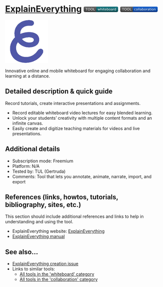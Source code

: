 # [ExplainEverything](https://explaineverything.com/)  [<img src="images/whiteboard.png" align="bottom">](https://github.com/e-CLOSE/Toolbox/issues?q=label%3A01_TOOL+label%3Awhiteboard) [<img src="images/collaboration.png" align="bottom">](https://github.com/e-CLOSE/Toolbox/issues?q=label%3A01_TOOL+label%3Acollaboration)

![ExplainEverything Logo](images/explain-everything.png)

Innovative online and mobile whiteboard for engaging collaboration and learning at a distance.


## Detailed description & quick guide

Record tutorials, create interactive presentations and assignments.

- Record editable whiteboard video lectures for easy blended learning.
- Unlock your students’ creativity with multiple content formats and an infinite canvas.
- Easily create and digitize teaching materials for videos and live presentations.

## Additional details

- Subscription mode: Freemium
- Platform: N/A
- Tested by: TUL (Gertruda)
- Comments: Tool that lets you annotate, animate, narrate, import, and export


## References (links, howtos, tutorials, bibliography, sites, etc.)

This section should include additional references and links to help in
understanding and using the tool.

- ExplainEverything website: [ExplainEverything](https://explaineverything.com/)
- [ExplainEverything manual](https://explaineverything.com/brand-new-multi-touch-explain-everything-user-manual/)


## See also...

- [ExplainEverything creation issue](https://github.com/e-CLOSE/Toolbox/issues/110)
- Links to similar tools:
  - [All tools in the 'whiteboard' category](https://github.com/e-CLOSE/Toolbox/issues?q=label%3A01_TOOL+label%3Awhiteboard)
  - [All tools in the 'collaboration' category](https://github.com/e-CLOSE/Toolbox/issues?q=label%3A01_TOOL+label%3Acollaboration)
